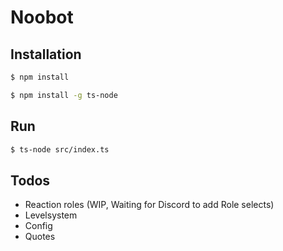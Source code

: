 # Noobot

## Installation

```bash
$ npm install
```

```bash
$ npm install -g ts-node
```

## Run

```bash
$ ts-node src/index.ts
```

## Todos

-   Reaction roles (WIP, Waiting for Discord to add Role selects)
-   Levelsystem
-   Config
-   Quotes
